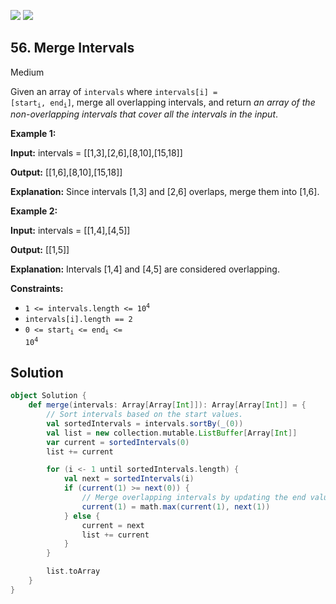 [![](https://img.shields.io/github/stars/javadev/LeetCode-in-All?label=Stars&style=flat-square)](https://github.com/javadev/LeetCode-in-All)
[![](https://img.shields.io/github/forks/javadev/LeetCode-in-All?label=Fork%20me%20on%20GitHub%20&style=flat-square)](https://github.com/javadev/LeetCode-in-All/fork)

## 56\. Merge Intervals

Medium

Given an array of `intervals` where <code>intervals[i] = [start<sub>i</sub>, end<sub>i</sub>]</code>, merge all overlapping intervals, and return _an array of the non-overlapping intervals that cover all the intervals in the input_.

**Example 1:**

**Input:** intervals = \[\[1,3],[2,6],[8,10],[15,18]]

**Output:** [[1,6],[8,10],[15,18]]

**Explanation:** Since intervals [1,3] and [2,6] overlaps, merge them into [1,6]. 

**Example 2:**

**Input:** intervals = \[\[1,4],[4,5]]

**Output:** [[1,5]]

**Explanation:** Intervals [1,4] and [4,5] are considered overlapping. 

**Constraints:**

*   <code>1 <= intervals.length <= 10<sup>4</sup></code>
*   `intervals[i].length == 2`
*   <code>0 <= start<sub>i</sub> <= end<sub>i</sub> <= 10<sup>4</sup></code>

## Solution

```scala
object Solution {
    def merge(intervals: Array[Array[Int]]): Array[Array[Int]] = {
        // Sort intervals based on the start values.
        val sortedIntervals = intervals.sortBy(_(0))
        val list = new collection.mutable.ListBuffer[Array[Int]]
        var current = sortedIntervals(0)
        list += current

        for (i <- 1 until sortedIntervals.length) {
            val next = sortedIntervals(i)
            if (current(1) >= next(0)) {
                // Merge overlapping intervals by updating the end value.
                current(1) = math.max(current(1), next(1))
            } else {
                current = next
                list += current
            }
        }

        list.toArray
    }
}
```